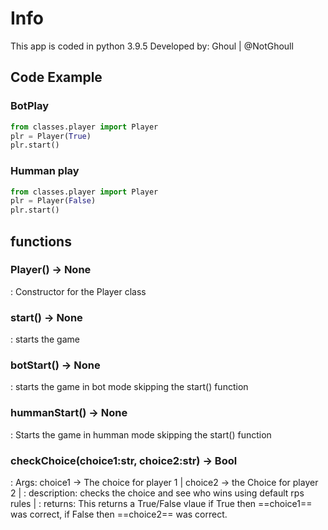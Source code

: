 # Info

This app is coded in python 3.9.5
Developed by: Ghoul | @NotGhoull

## Code Example

### BotPlay

```python
from classes.player import Player
plr = Player(True)
plr.start()
```

### Humman play

```python
from classes.player import Player
plr = Player(False)
plr.start()
```

## functions

### Player() -> None

: Constructor for the Player class

### start() -> None

: starts the game

### botStart() -> None

: starts the game in bot mode skipping the start() function

### hummanStart() -> None

: Starts the game in humman mode skipping the start() function

### checkChoice(choice1:str, choice2:str) -> Bool

: Args: choice1 -> The choice for player 1 | choice2 -> the Choice for player 2 |
: description: checks the choice and see who wins using default rps rules |
: returns: This returns a True/False vlaue if True then ==choice1== was correct, if False then ==choice2== was correct.
